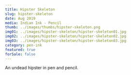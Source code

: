 ```yaml
---
title: Hipster Skeleton
slug: hipster-skeleton
date: Aug 2019
media: Indian Ink - Pencil
thumb: ../images/thumbs/hipster-skeleton.png
img01: ../images/hipster-skeleton/hipster-skeleton01.jpg
img02: ../images/hipster-skeleton/hipster-skeleton02.jpg
img03: ../images/hipster-skeleton/hipster-skeleton03.jpg
category: pen-ink
featured: true
forSale: false
---
```


An undead hipster in pen and pencil.
